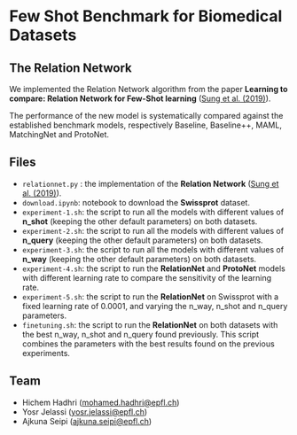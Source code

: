 # Few Shot Benchmark for Biomedical Datasets


## The Relation Network 
We implemented the Relation Network algorithm from the paper **Learning to compare: Relation Network for Few-Shot learning** ([Sung et al. (2019)](https://arxiv.org/pdf/1711.06025.pdf)). 

The performance of the new model is systematically compared against the established benchmark models, respectively Baseline, Baseline++, MAML, MatchingNet and ProtoNet. 

## Files 

* `relationnet.py` : the implementation of the **Relation Network** ([Sung et al. (2019)](https://arxiv.org/pdf/1711.06025.pdf)). 
* `download.ipynb`: notebook to download the **Swissprot** dataset. 
* `experiment-1.sh`: the script to run all the models with different values of **n_shot** (keeping the other default parameters) on both datasets. 
* `experiment-2.sh`: the script to run all the models with different values of **n_query** (keeping the other default parameters) on both datasets. 
* `experiment-3.sh`: the script to run all the models with different values of **n_way** (keeping the other default parameters) on both datasets. 
* `experiment-4.sh`: the script to run the **RelationNet** and **ProtoNet** models with different learning rate to compare the sensitivity of the learning rate.  
* `experiment-5.sh`: the script to run the **RelationNet** on Swissprot with a fixed learning rate of 0.0001, and varying the n_way, n_shot and n_query parameters. 
* `finetuning.sh`: the script to run the **RelationNet** on both datasets with the best n_way, n_shot and n_query found previously. This script combines the parameters with the best results found on the previous experiments.  


## Team 
* Hichem Hadhri (mohamed.hadhri@epfl.ch)
* Yosr Jelassi (yosr.jelassi@epfl.ch)
* Ajkuna Seipi (ajkuna.seipi@epfl.ch)
